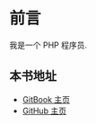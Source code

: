 # 前言

我是一个 PHP 程序员.


## 本书地址
* [GitBook 主页](https://www.gitbook.com/book/notus629/mbls/details)
* [GitHub 主页](https://github.com/notus629/mbls)